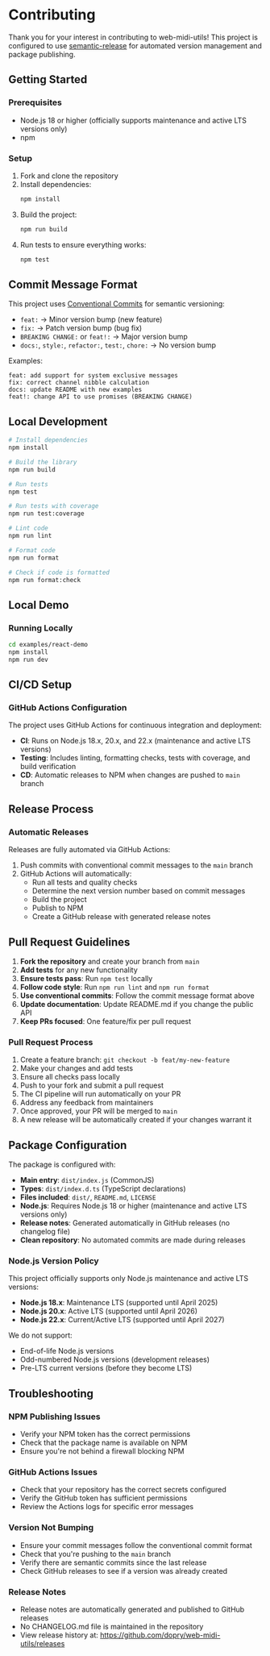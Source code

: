 # Contributing

Thank you for your interest in contributing to web-midi-utils! This project is configured to use [semantic-release](https://semantic-release.gitbook.io/) for automated version management and package publishing.

## Getting Started

### Prerequisites

- Node.js 18 or higher (officially supports maintenance and active LTS versions only)
- npm

### Setup

1. Fork and clone the repository
2. Install dependencies:
   ```bash
   npm install
   ```
3. Build the project:
   ```bash
   npm run build
   ```
4. Run tests to ensure everything works:
   ```bash
   npm test
   ```

## Commit Message Format

This project uses [Conventional Commits](https://www.conventionalcommits.org/) for semantic versioning:

- `feat:` → Minor version bump (new feature)
- `fix:` → Patch version bump (bug fix)
- `BREAKING CHANGE:` or `feat!:` → Major version bump
- `docs:`, `style:`, `refactor:`, `test:`, `chore:` → No version bump

Examples:

```
feat: add support for system exclusive messages
fix: correct channel nibble calculation
docs: update README with new examples
feat!: change API to use promises (BREAKING CHANGE)
```

## Local Development

```bash
# Install dependencies
npm install

# Build the library
npm run build

# Run tests
npm test

# Run tests with coverage
npm run test:coverage

# Lint code
npm run lint

# Format code
npm run format

# Check if code is formatted
npm run format:check
```

## Local Demo

### Running Locally

```bash
cd examples/react-demo
npm install
npm run dev
```

## CI/CD Setup

### GitHub Actions Configuration

The project uses GitHub Actions for continuous integration and deployment:

- **CI**: Runs on Node.js 18.x, 20.x, and 22.x (maintenance and active LTS versions)
- **Testing**: Includes linting, formatting checks, tests with coverage, and build verification
- **CD**: Automatic releases to NPM when changes are pushed to `main` branch

## Release Process

### Automatic Releases

Releases are fully automated via GitHub Actions:

1. Push commits with conventional commit messages to the `main` branch
2. GitHub Actions will automatically:
   - Run all tests and quality checks
   - Determine the next version number based on commit messages
   - Build the project
   - Publish to NPM
   - Create a GitHub release with generated release notes

## Pull Request Guidelines

1. **Fork the repository** and create your branch from `main`
2. **Add tests** for any new functionality
3. **Ensure tests pass**: Run `npm test` locally
4. **Follow code style**: Run `npm run lint` and `npm run format`
5. **Use conventional commits**: Follow the commit message format above
6. **Update documentation**: Update README.md if you change the public API
7. **Keep PRs focused**: One feature/fix per pull request

### Pull Request Process

1. Create a feature branch: `git checkout -b feat/my-new-feature`
2. Make your changes and add tests
3. Ensure all checks pass locally
4. Push to your fork and submit a pull request
5. The CI pipeline will run automatically on your PR
6. Address any feedback from maintainers
7. Once approved, your PR will be merged to `main`
8. A new release will be automatically created if your changes warrant it

## Package Configuration

The package is configured with:

- **Main entry**: `dist/index.js` (CommonJS)
- **Types**: `dist/index.d.ts` (TypeScript declarations)
- **Files included**: `dist/`, `README.md`, `LICENSE`
- **Node.js**: Requires Node.js 18 or higher (maintenance and active LTS versions only)
- **Release notes**: Generated automatically in GitHub releases (no changelog file)
- **Clean repository**: No automated commits are made during releases

### Node.js Version Policy

This project officially supports only Node.js maintenance and active LTS versions:

- **Node.js 18.x**: Maintenance LTS (supported until April 2025)
- **Node.js 20.x**: Active LTS (supported until April 2026)
- **Node.js 22.x**: Current/Active LTS (supported until April 2027)

We do not support:

- End-of-life Node.js versions
- Odd-numbered Node.js versions (development releases)
- Pre-LTS current versions (before they become LTS)

## Troubleshooting

### NPM Publishing Issues

- Verify your NPM token has the correct permissions
- Check that the package name is available on NPM
- Ensure you're not behind a firewall blocking NPM

### GitHub Actions Issues

- Check that your repository has the correct secrets configured
- Verify the GitHub token has sufficient permissions
- Review the Actions logs for specific error messages

### Version Not Bumping

- Ensure your commit messages follow the conventional commit format
- Check that you're pushing to the `main` branch
- Verify there are semantic commits since the last release
- Check GitHub releases to see if a version was already created

### Release Notes

- Release notes are automatically generated and published to GitHub releases
- No CHANGELOG.md file is maintained in the repository
- View release history at: https://github.com/dopry/web-midi-utils/releases
